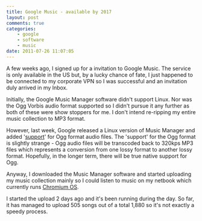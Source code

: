 ```yaml
---
title: Google Music - available by 2017
layout: post
comments: true
categories:
    - google
    - software
    - music
date: 2011-07-26 11:07:05
---
```

A few weeks ago, I signed up for a invitation to Google Music. The
service is only available in the US but, by a lucky chance of fate, I
just happened to be connected to my corporate VPN so I was successful
and an invitation duly arrived in my Inbox.

Initially, the Google Music Manager software didn't support Linux. Nor
was the Ogg Vorbis audio format supported so I didn't pursue it any
further as both of these were show stoppers for me. I don't intend
re-ripping my entire music collection to MP3 format.

However, last week, Google released a Linux version of Music Manager
and added
'[support](http://www.google.com/support/music/bin/answer.py?hl=en&answer=1100462&topic=1100183)'
for Ogg format audio files. The 'support' for the Ogg format is
slightly strange - Ogg audio files will be transcoded back to 320kps
MP3 files which represents a conversion from one lossy format to
another lossy format. Hopefully, in the longer term, there will be
true native support for Ogg.

Anyway, I downloaded the Music Manager software and started uploading
my music collection mainly so I could listen to music on my netbook
which currently runs [Chromium OS](http://chromeos.hexxeh.net/).

I started the upload 2 days ago and it's been running during the
day. So far, it has managed to upload 505 songs out of a total 1,880
so it's not exactly a speedy process.
